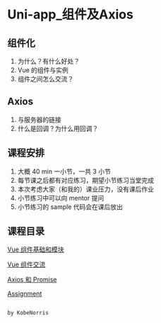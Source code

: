# Uni-app_组件及Axios

## 组件化

1. 为什么？有什么好处？
2. Vue 的组件与实例
3. 组件之间怎么交流？

## Axios

1. 与服务器的链接
2. 什么是回调？为什么用回调？

## 课程安排

1. 大概 40 min 一小节，一共 3 小节
2. 每节课之后都有对应练习，期望小节练习当堂完成
3. 本次考虑大家（和我的）课业压力，没有课后作业
4. 小节练习中可以向 mentor 提问
5. 小节练习的 sample 代码会在课后放出

## 课程目录

[Vue 组件基础和模块](Uni-app_and_Axios/Vue_base_and_model.md)

[Vue 组件交流](Uni-app_and_Axios/Vue_commun.md)

[Axios 和 Promise](Uni-app_and_Axios/Axios_and_Promise.md)

[Assignment](Uni-app_and_Axios/Assignment.md)

                                                                                                                                   by KobeNorris